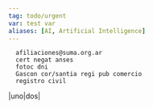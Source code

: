 ```yaml
---
tag: todo/urgent
var: test var
aliases: [AI, Artificial Intelligence]
---
```


	
      afiliaciones@suma.org.ar
      cert negat anses
      fotoc dni
      Gascon cor/santia regi pub comercio
      registro civil

|uno|dos|